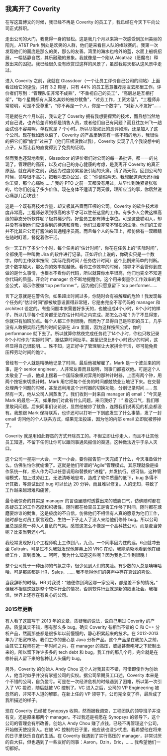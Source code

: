 <div class="inner">
<h2>我离开了 Coverity</h2>
<p>在写这篇博文的时候，我已经不再是 Coverity 的员工了，我已经在今天下午向公司正式辞职。</p>
<p>走出公司的大门，我觉得一身的轻松。这是我几个月以来第一次感受到加州美丽的阳光，AT&amp;T Park 到处是欢笑的人群，他们是来看巨人队的棒球赛的。我第一次发现他们的面庞是那么的美，那么的友善。湾里的海水也格外的蓝，水面上船帆招展，一幅恬静自然，其乐融融的景象。我就像是一个刚从 Alcatraz（恶魔岛）释放出来的囚犯。我已经很久没有欣赏过这样的风景了，虽然我每天都从这风景中走过。</p>
<p>进入 Coverity 之前，我就在 Glassdoor（一个让员工评价自己公司的网站）上面看过给它的<a href="http://www.glassdoor.com/Reviews/Coverity-Reviews-E231988.htm">评价</a>，只有 3.2 颗星，只有 44% 的员工愿意推荐朋友去那里工作。评价者们写到：“管理队伍非常不成熟”，“不重视自己的员工”，“高层总是互相打架”，“每个星期都有人莫名其妙的被炒鱿鱼”，“过劳工作，工资太低”，“工程师非常聪明，可是不受尊重”，“你不再是一个人，你是一个数字”，“对新人不友好”……</p>
<p>可是就在六个月以前，我认定了 Coverity 拥有我想要探索的技术，而且想当然地对自己说，也许给差评的都是销售人员，或者他们自己有问题？而且往加州飞一趟面试也不容易啊，单程就是 7 个小时。所以尽管如此的恶评如潮，还是加入了这个公司。现在我如愿以偿了，Coverity 的产品里确实有一些不错的地方，我很快的把它们都“偷学”过来了（他们压根没教过我）。Coverity 实现了几个我设想中的点子，从而让我的直觉得到了免费的证明。</p>
<p>然而我也逐渐地看到，Glassdoor 的评价者们对公司的每一条批评，都一一的兑现了。管理层的高压，以及对自己的身心健康的考虑，是我离开 Coverity 的真正原因。就在离职之前，我因为过度劳累紧张引起的头痛，请了两天假。回到公司的时候，领导很不高兴，把我叫去办公室，说：“你请假两天。我想起这两天还付给你工资，那个心痛哟……” 我的 PTO 之前一天都没有用过，从早忙到晚紧紧张张的，给你们创造了多少价值。现在身体不适请了两天假，理所应当的事，你居然说心痛那几百块钱！</p>
<p>这是一个既有高技术含量，却又极其吝啬而压榨的公司。Coverity 的软件技术难度非常高，工程师必须到很高的水平才可以胜任这里的工作。有多少人会做这样高级的静态分析软件呢？极其稀少的。好些员工都有博士学位。可是这些聪明人，却并没有得到他们应该得到的待遇和尊敬，他们过着非常不轻松的生活。他们的工资并不比其它公司打酱油的普通程序员高。而且每个人的头顶上，都仿佛有一双眼睛在随时盯着，督促着你干活。</p>
<p>你一天工作了多少个小时，每个任务的“估计时间”，你花在任务上的“实际时间”，全都使用一种叫做 Jira 的软件进行记录。正如评价上说的，你确实只是一个数字。你的工作效率按照（实际花费时间 / 任务估计时间）这个比例来简单的判断。这个数字越大，那么你的效率就越低。看你工作效率的时候，领导才不会管你到底做的是什么事情，也根本不看你的代码，所以就算你水平很高，他们也完全不知道你代码的质量。开会时 manager 会不断地提醒你，这个用来衡量你工作效率的黄金公式，暗示你要做“top performer”，因为他们只愿意留下 top performer……</p>
<p>言下之意就是在警告你，如果超出时间过多，你随时会有被解雇的危险！我发现每个任务的“估计时间”都被故意设置得非常短，它是由完全不写代码的 manager 和 architect 设定的。有些问题本来需要好多天的，也被设成4个小时，8个小时的样子，所以几乎每个任务都无法在估计时间之内完成。那怎么办呢？为了不显得笨，你就只有加班加点。每个人都工作到很晚，然而为了显得自己是称职的员工，几乎没有人敢把实际花费的时间记录在 Jira 里面，因为这样按照公式，你的 performance 就下去了。所以就算你熬夜完成任务花了14个小时，你也只敢记录8个小时作为“实际时间”，跟估算时间扯平。甚至记录比8个小时还少的时间，这样显得自己很聪明…… 殊不知，这正好中了管理层让大家拼命干活，尽可能免费压榨劳动时间的诡计。</p>
<p>曾经有一个人就是精确地记录了时间，最后他被解雇了。Mark 是一个波兰来的同事，是个 senior engineer，人非常友善而且聪明，同事们都喜欢他。可是这个人太敬业了一点，他桌上摆着一个国际象棋对弈用的那种计时器，上面有两个钟，用两个按钮来切换计时。Mark 用它把每个任务的时间都兢兢业业地记下来。在交替处理两个问题的时候，甚至还利用这个计时器的切换功能，分别记录时间…… 忽然有一天，他从公司人间蒸发了。我们收到一封来自 manager 的 email：“今天是 Mark 的最后一天。如果你们对此有什么问题，来问我好了！” 看这口气，我们哪里敢问问题。后来同事们议论说，显然他被炒了鱿鱼，连跟我们说再见的机会都没有。我想跟 Mark 保持联系，也许还可以打听一下到底发生了什么事情，发了一封 email 询问他的个人联系方式，结果无法投递，因为他的内部 email 立即就被停掉了。</p>
<p>Coverity 就是用如此野蛮的方式开除员工的。不但立即让你走人，而且不让其他员工知道，不留下任何让你可以跟同事通风报信的渠道。这种做法近乎于杀人灭口。</p>
<p>这个公司一星期一大会，一天一小会，要你报告前一天完成了什么，今天准备做什么。仿佛生怕你就偷懒了。这就是他们所谓的“Agile”管理模式，其原理就像是操作系统一样，把人作为可以任意调用和替换的“进程”，并发执行。很可惜，这种管理模式，加上过劳赶工，无法清晰地思考，造成了软件质量的低下，bug 多得不计其数，等测试出现 bug 可以长达 20 分钟，而且难以修复。人的无知，导致了工作越来越艰难和痛苦。</p>
<p>最令我惊奇的其实是 manager 的言语里随时透露出来的威胁口气，仿佛随时都在质疑员工的工作态度和积极性，随时都在检查员工是否工作够了时间，随时都在琢磨要炒谁的鱿鱼。这是极度的不自信，仿佛他们不相信有人真的愿意为他们工作，随时都在对员工察言观色，生怕一下子走人了没人来给他们修补 bug。所以公司里总是感觉一种人人自危的气氛。感觉这怎么不像是一个高科技公司，而是麦当劳呢？比麦当劳还小气。</p>
<p>我经常发现好几个工程师晚上工作到八，九点。一个同事因为住的远，6点就冲去坐 Caltrain，可是过不久我就发现他屏幕上的 VNC 在动，我能清晰地看到他在继续工作，直到很晚…… 呵呵，我为什么知道这些呢？因为我也工作到很晚！</p>
<p>整个公司处于一种压抑的气氛之中，很少见到人们的笑脸。有少数的人总是嘻嘻哈哈，可是那些都是 HR，Sales，…… 我不觉得他们的笑声中存在真诚的喜悦。</p>
<p>当我辞职的时候，HR 对我说：“随便你到湾区哪一家公司，都是差不多的情况。” 但我不相信这就是整个软件行业的情况，否则软件行业就是新的奴隶社会。我相信，世界上还存在有良心的公司。</p>
<h3 id="2015年更新">2015年更新</h3>
<p>有人看了这篇写于 2013 年的文章，质疑我的说法，说自己用过 Coverity 的产品，质量其实不错，哪有那么多 bug。确实 Coverity 有相当不错的 C 和 C++ 分析产品，然而那些都是很多年以前慢慢的，静心积累起来的技术。在 2012-2013 年为了拓宽市场，我们工作的重心是 Java 分析产品。这个产品是在我加入之前，由其它工程师在近一年时间之内，在 manager 的高压，威逼甚至咆哮之下赶制出来的，所以留下许许多多的 tech debt 和 bug。我工作的那几个月，完全就是在修补前人留下来的各种让人头痛的 bug。</p>
<p>另外，Coverity 的创始人 Andy Chou 这个人对我其实不错，可惜即使作为创始人，他当时似乎并没有掌握公司的实权。据公司早期员工口述，Coverity 本来是个不错的公司，自负盈亏。可是在一次经济危机的时候遇到了困难，所以第一次引入了 VC 投资，随后就被 VC 控制了。VC 进入之后，公司的 VP Engineering 被忽然的，非常不人道的解职。在新上任的 VP 领导下，公司完全变了样，最后成了我所描述的样子。</p>
<p>现在 Coverity 已经被 Synopsys 收购，然而据我调查，工程团队的领导班子并没有变，还是原来那两个 manager。不过我还是祝愿在 Synopsys 的领导下，这个公司的管理会有所改善。创始人 Andy Chou 赚了点钱，已经不再管理这个公司，开始做天使投资人。在被 VC 控制的日子里，他应该也没少忧虑，我希望他在将来的日子里快乐自在的生活。在 Coverity 我遇到了实行高压的 manager，非常讨厌的自大狂，但也遇到了一些友好的同事：Aaron，Dzin，Eric，…… 我希望他们一切都好。</p>
</div>
<!--
<div class="ad-banner" style="margin-top: 5px">
<script async src="//pagead2.googlesyndication.com/pagead/js/adsbygoogle.js"></script>
<ins class="adsbygoogle"
                    style="display:inline-block;width:100%;height:90px"
                    data-ad-client="ca-pub-1331524016319584"
                    data-ad-slot="6657867155"></ins>
<script>(adsbygoogle = window.adsbygoogle || []).push({});</script>
</div>
<script data-ad-client="ca-pub-1331524016319584" async
            src="https://pagead2.googlesyndication.com/pagead/js/adsbygoogle.js">
</script>
        -->
    